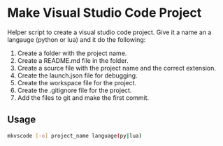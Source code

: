# Make Visual Studio Code Project

Helper script to create a visual studio code project. Give it a name an a langauge (python or lua) and it do the following:

1. Create a folder with the project name.
1. Create a README.md file in the folder.
1. Create a source file with the project name and the correct extension.
1. Create the launch.json file for debugging.
1. Create the workspace file for the project.
1. Create the .gitignore file for the project.
1. Add the files to git and make the first commit.

## Usage

```bash
mkvscode [-o] project_name language(py|lua)
```
